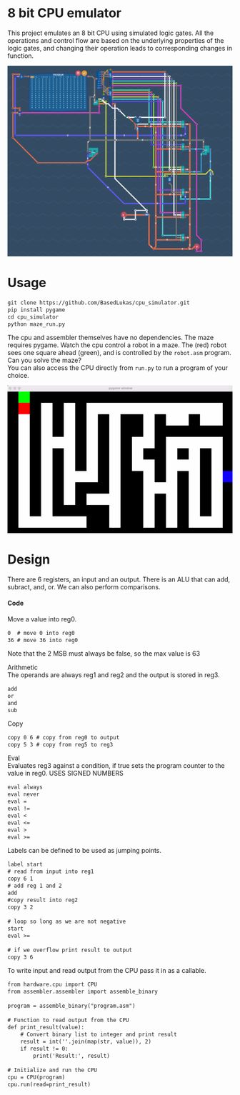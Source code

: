 
# 8 bit CPU emulator

This project emulates an 8 bit CPU using simulated logic gates. All the operations and control flow are based on the underlying properties of the logic gates, and changing their operation leads to corresponding changes in function.  
 
 <img src="./docs/full_cpu.png" width="600">
 
# Usage  
```
git clone https://github.com/BasedLukas/cpu_simulator.git
pip install pygame
cd cpu_simulator
python maze_run.py
```
The cpu and assembler themselves have no dependencies. The maze requires pygame.
Watch the cpu control a robot in a maze. The (red) robot sees one square ahead (green), and is controlled by the `robot.asm` program.  
Can you solve the maze?  
You can also access the CPU directly from `run.py` to run a program of your choice.  

![](./docs/maze.gif)  

  
# Design

There are 6 registers, an input and an output. There is an ALU that can add, subract, and, or. We can also perform comparisons.

#### Code
Move a value into reg0.
```
0  # move 0 into reg0   
36 # move 36 into reg0
```   
Note that the 2 MSB must always be false, so the max value is 63

Arithmetic  
The operands are always reg1 and reg2 and the output is stored in reg3.
```
add  
or
and
sub
```
Copy
```
copy 0 6 # copy from reg0 to output
copy 5 3 # copy from reg5 to reg3
```
Eval  
Evaluates reg3 against a condition, if true sets the program counter to the value in reg0.
USES SIGNED NUMBERS
```
eval always
eval never
eval =
eval !=
eval < 
eval <=
eval >
eval >=
```  
Labels can be defined to be used as jumping points.    
```
label start
# read from input into reg1
copy 6 1
# add reg 1 and 2
add
#copy result into reg2
copy 3 2

# loop so long as we are not negative
start
eval >=

# if we overflow print result to output
copy 3 6

```
  
To write input and read output from the CPU pass it in as a callable.  
```
from hardware.cpu import CPU
from assembler.assembler import assemble_binary

program = assemble_binary("program.asm")

# Function to read output from the CPU
def print_result(value):
    # Convert binary list to integer and print result
    result = int(''.join(map(str, value)), 2)
    if result != 0:
        print('Result:', result)

# Initialize and run the CPU
cpu = CPU(program)
cpu.run(read=print_result)
```

